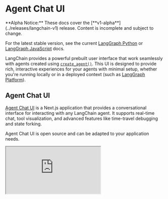 # Agent Chat UI

<Warning>
  **Alpha Notice:** These docs cover the [**v1-alpha**](../releases/langchain-v1) release. Content is incomplete and subject to change.

  For the latest stable version, see the current [LangGraph Python](https://langchain-ai.github.io/langgraph/) or [LangGraph JavaScript](https://langchain-ai.github.io/langgraphjs/) docs.
</Warning>

LangChain provides a powerful prebuilt user interface that work seamlessly with agents created using [`create_agent()`](../langchain/agents). This UI is designed to provide rich, interactive experiences for your agents with minimal setup, whether you're running locally or in a deployed context (such as [LangGraph Platform](/langgraph-platform/)).

## Agent Chat UI

[Agent Chat UI](https://github.com/langchain-ai/agent-chat-ui) is a Next.js application that provides a conversational interface for interacting with any LangChain agent. It supports real-time chat, tool visualization, and advanced features like time-travel debugging and state forking.

Agent Chat UI is open source and can be adapted to your application needs.

<Frame>
  <iframe className="w-full aspect-video rounded-xl" src="https://www.youtube.com/embed/lInrwVnZ83o?si=Uw66mPtCERJm0EjU" title="Agent Chat UI" allow="accelerometer; autoplay; clipboard-write; encrypted-media; gyroscope; picture-in-picture" allowFullScreen />
</Frame>

### Features

<Accordion title="Tool visualization">
  Studio automatically renders tool calls and results in an intuitive interface.

  <Frame>
        <img src="https://mintcdn.com/langchain-5e9cc07a/zA84oCipUuW8ow2z/oss/images/studio_tools.gif?s=64e762e917f092960472b61a862a81cb" alt="Tool visualization in Studio" data-og-width="1280" width="1280" data-og-height="833" height="833" data-path="oss/images/studio_tools.gif" data-optimize="true" data-opv="3" />
  </Frame>
</Accordion>

<Accordion title="Time-travel debugging">
  Navigate through conversation history and fork from any point

  <Frame>
        <img src="https://mintcdn.com/langchain-5e9cc07a/TCDks4pdsHdxWmuJ/oss/images/studio_fork.gif?s=0bb5a397d4b2ed3ff8ec62b9d0f92e3e" alt="Time-travel debugging in Studio" data-og-width="1280" width="1280" data-og-height="833" height="833" data-path="oss/images/studio_fork.gif" data-optimize="true" data-opv="3" />
  </Frame>
</Accordion>

<Accordion title="State inspection">
  View and modify agent state at any point during execution

  <Frame>
        <img src="https://mintcdn.com/langchain-5e9cc07a/zA84oCipUuW8ow2z/oss/images/studio_state.gif?s=908d69765b0655cb532620c6e0fa96c8" alt="State inspection in Studio" data-og-width="1280" width="1280" data-og-height="833" height="833" data-path="oss/images/studio_state.gif" data-optimize="true" data-opv="3" />
  </Frame>
</Accordion>

<Accordion title="Human-in-the-loop">
  Built-in support for reviewing and responding to agent requests

  <Frame>
        <img src="https://mintcdn.com/langchain-5e9cc07a/TCDks4pdsHdxWmuJ/oss/images/studio_hitl.gif?s=ce7ce6378caf4db29ea6062b9aff0220" alt="Human-in-the-Loop in Studio" data-og-width="1280" width="1280" data-og-height="833" height="833" data-path="oss/images/studio_hitl.gif" data-optimize="true" data-opv="3" />
  </Frame>
</Accordion>

<Tip>
  You can use generative UI in the Agent Chat UI. For more information, see [Implement generative user interfaces with LangGraph](/langgraph-platform/generative-ui-react).
</Tip>

### Quick start

The fastest way to get started is using the hosted version:

1. **Visit [Agent Chat UI](https://agentchat.vercel.app)**
2. **Connect your agent** by entering your deployment URL or local server address
3. **Start chatting** - the UI will automatically detect and render tool calls and interrupts

### Local development

For customization or local development, you can run Agent Chat UI locally:

<CodeGroup>
  ```bash Use npx theme={null}
  # Create a new Agent Chat UI project
  npx create-agent-chat-app my-chat-ui
  cd my-chat-ui

  # Install dependencies and start
  pnpm install
  pnpm dev
  ```

  ```bash Clone repository theme={null}
  # Clone the repository
  git clone https://github.com/langchain-ai/agent-chat-ui.git
  cd agent-chat-ui

  # Install dependencies and start
  pnpm install
  pnpm dev
  ```
</CodeGroup>

### Connect to your agent

Agent Chat UI can connect to both [local](/oss/python/langgraph/studio#setup-local-langgraph-server) and [deployed agents](/oss/python/langgraph/deploy).

After starting Agent Chat UI, you'll need to configure it to connect to your agent:

1. **Graph ID**: Enter your graph name (find this under `graphs` in your `langgraph.json` file)
2. **Deployment URL**: Your LangGraph server's endpoint (e.g., `http://localhost:2024` for local development, or your deployed agent's URL)
3. **LangSmith API key (optional)**: Add your LangSmith API key (not required if you're using a local LangGraph server)

Once configured, Agent Chat UI will automatically fetch and display any interrupted threads from your agent.

<Tip>
  Agent Chat UI has out-of-the-box support for rendering tool calls and tool result messages. To customize what messages are shown, see [Hiding Messages in the Chat](https://github.com/langchain-ai/agent-chat-ui?tab=readme-ov-file#hiding-messages-in-the-chat).
</Tip>
